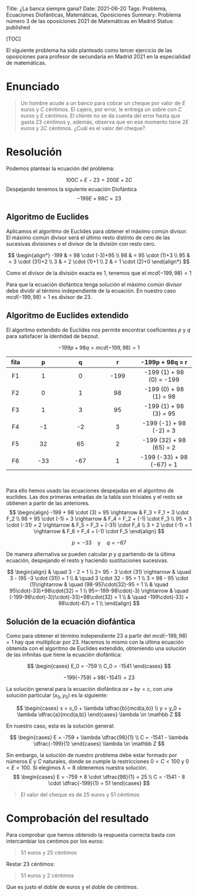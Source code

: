 Title: ¿La banca siempre gana?
Date: 2021-06-20
Tags: Problema, Ecuaciones Diofánticas, Matemáticas, Oposiciones
Summary: Problema número 3 de las oposiciones 2021 de Matemáticas en Madrid
Status: published

[TOC]

El siguiente problema ha sido planteado como tercer ejercicio de las oposiciones para profesor de secundaria en Madrid 2021 en la especialidad de matemáticas.

# Enunciado #

> Un hombre acude a un banco para cobrar un cheque por valor de $E$ euros y $C$ céntimos. El cajero, por error, le entrega un sobre con $C$ euros y $E$ céntimos. El cliente no se da cuenta del error hasta que gasta 23 céntimos y, además, observa que en ese momento tiene $2E$ euros y $2C$ céntimos. ¿Cuál es el valor del cheque?

# Resolución #

Podemos plantear la ecuación del problema:

$$ 100C+E-23 = 200E+2C $$ Despejando tenemos la siguiente ecuación Diofántica $$ -199E+98C = 23 $$

## Algoritmo de Euclides

Aplicamos el algoritmo de Euclides para obtener el máximo común divisor. El máximo común divisor será el último resto distinto de cero de las sucesivas divisiones o el divisor de la división con resto cero.

$$ \begin{align*}
-199 & = 98 \cdot (-3)+95 \\
98 & = 95 \cdot (1)+3 \\ 95 & = 3 \cdot (31)+2 \\ 3 & = 2 \cdot (1)+1 \\
2 & = 1 \cdot (2)+0 \end{align*} $$

Como el divisor de la división exacta es $1$, tenemos que el $mcd(-199, 98) = 1$

Para que la ecuación diofántica tenga solución el máximo común divisor debe dividir al término independiente de la
ecuación. En nuestro caso $mcd(-199, 98) = 1$ es divisor de $23$.

## Algoritmo de Euclides extendido

El algoritmo extendido de Euclides nos permite encontrar coeficientes $p$ y $q$ para satisfacer la identidad de bezout.

$$ -199p+98q = mcd(-199, 98) = 1 $$


<!---
| p | q | r | -199p+98q=r |
|:---:|:---:|:---:|:-----------------------------:|
| 1 | 0 | -199 | -199(1)+98(0) = -199 |
| 0 | 1 | 98 |  -199(0)+98(1) = 98 |
| 1 | 3 | 95 |  -199(1)+98(3) = 95 |
| -1 | -2 | 3 |  -199(-1)+98(-2) = 3 |
| 32 | 65 | 2 |  -199(32)+98(65) = 2 |
| -33 | -67 | 1 |  -199(-33)+98(-67) = 1 |
-->

<table style="width: 100%">
    <colgroup>
       <col style="width: 10%;">
       <col style="width: 20%;">
       <col style="width: 20%;">
       <col style="width: 20%;">
       <col style="width: 30%;">
    </colgroup>
    <thead>
        <tr>
            <th align="center">fila</th>
            <th align="center">p</th>
            <th align="center">q</th>
            <th align="center">r</th>
            <th align="center">-199p + 98q = r</th>
        </tr>
    </thead>
    <tbody>
    <tr>
        <td align="center">F1</td>
        <td align="center">1</td>
        <td align="center">0</td>
        <td align="center">-199</td>
        <td align="center">-199 (1) + 98 (0) = -199</td>
    </tr>
    <tr>
        <td align="center">F2</td>
        <td align="center">0</td>
        <td align="center">1</td>
        <td align="center">98</td>
        <td align="center">-199 (0) + 98 (1) = 98</td>
    </tr>
    <tr>
        <td align="center">F3</td>
        <td align="center">1</td>
        <td align="center">3</td>
        <td align="center">95</td>
        <td align="center">-199 (1) + 98 (3) = 95</td>
    </tr>
    <tr>
        <td align="center">F4</td>
        <td align="center">-1</td>
        <td align="center">-2</td>
        <td align="center">3</td>
        <td align="center">-199 (-1) + 98 (-2) = 3</td>
    </tr>
    <tr>
        <td align="center">F5</td>
        <td align="center">32</td>
        <td align="center">65</td>
        <td align="center">2</td>
        <td align="center">-199 (32) + 98 (65) = 2</td>
    </tr>
    <tr>
        <td align="center">F6</td>
        <td align="center">-33</td>
        <td align="center">-67</td>
        <td align="center">1</td>
        <td align="center">-199 (-33) + 98 (-67) = 1</td>
    </tr>
    </tbody>
</table>

<br/>

Para ello hemos usado las ecuaciones despejadas en el algoritmo de euclides.
Las dos primeras entradas de la tabla son triviales y el resto se obtienen a partir de las anteriores.
$$
\begin{align}
    -199 + 98 \cdot (3) = 95 \rightarrow & F_3 = F_1 + 3 \cdot F_2 \\
    98 + 95 \cdot (-1) = 3 \rightarrow & F_4 = F_2 + (-1) \cdot F_3 \\
    95 + 3 \cdot (-31) = 2 \rightarrow & F_5 = F_3 + (-31) \cdot F_4 \\
    3 + 2 \cdot (-1) = 1 \rightarrow & F_6 = F_4 + (-1) \cdot F_5
\end{align}
$$

$$
p=-33 \quad \text{y} \quad q=-67
$$

De manera alternativa se pueden calcular $p$ y $q$ partiendo de la última ecuación, despejando el resto y haciendo sustituciones sucesivas.

$$
\begin{align}
                                 & \quad 3 - 2 = 1 \\
2= 95 - 3 \cdot (31) \rightarrow & \quad 3 - (95 -3 \cdot (31)) = 1 \\
                                 & \quad 3 \cdot 32 - 95 = 1 \\
3 = 98 - 95 \cdot (1)\rightarrow & \quad (98-95)\cdot(32)-95 = 1 \\
                                 & \quad 95\cdot(-33)+98\cdot(32) = 1 \\
95=-199-98\cdot(-3) \rightarrow & \quad (-199-98\cdot(-3))\cdot(-33)+98\cdot(32) = 1 \\
& \quad -199\cdot(-33) + 98\cdot(-67) = 1 \\
\end{align}
$$

## Solución de la ecuación diofántica

Como para obtener el término independiente $23$ a partir del $mcd(-199, 98) = 1$ hay que multiplicar por $23$. Hacemos lo mismo con la última ecuación obtenida con el algoritmo de Euclides extendido, obteniendo una solución de las infinitas que tiene la ecuación diofántica:

$$
\begin{cases}
    E_0 = -759 \\
    C_0 = -1541
\end{cases}
$$

$$
-199 (-759) + 98 (-1541) = 23
$$

La solución general para la ecuación diofántica $ax+by=c$, con una solución particular $(x_0, y_0)$ es la siguiente:

$$
\begin{cases}
x = x_0 + \lambda \dfrac{b}{mcd(a,b)} \\
y = y_0 + \lambda \dfrac{a}{mcd(a,b)}
\end{cases}
\lambda \in \mathbb Z
$$

En nuestro caso, esta es la solución general:

$$
\begin{cases}
E = -759 + \lambda \dfrac{98}{1} \\
C = -1541 - \lambda \dfrac{-199}{1}
\end{cases}
\lambda \in \mathbb Z
$$

Sin embargo, la solución de nuestro problema debe estar formado por números $E$ y $C$ naturales, donde se cumple la restricciones $0 < C < 100$ y $0 < E < 100$.
Si elegimos $\lambda = 8$ obtenemos nuestra solución.
$$
\begin{cases}
E = -759 + 8 \cdot \dfrac{98}{1} = 25 \\
C = -1541 - 8 \cdot \dfrac{-199}{1} = 51
\end{cases}
$$

>El valor del cheque es de $25$ euros y $51$ céntimos

# Comprobación del resultado
Para comprobar que hemos obtenido la respuesta correcta basta con intercambiar los centimos por los euros:
>$51$ euros y $25$ céntimos
 
Restar 23 céntimos:

>$51$ euros y $2$ céntimos
 
Que es justo el doble de euros y el doble de céntimos.
